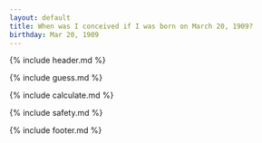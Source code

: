 ```yaml
---
layout: default
title: When was I conceived if I was born on March 20, 1909?
birthday: Mar 20, 1909
---
```


{% include header.md %}

{% include guess.md %}

{% include calculate.md %}

{% include safety.md %}

{% include footer.md %}



